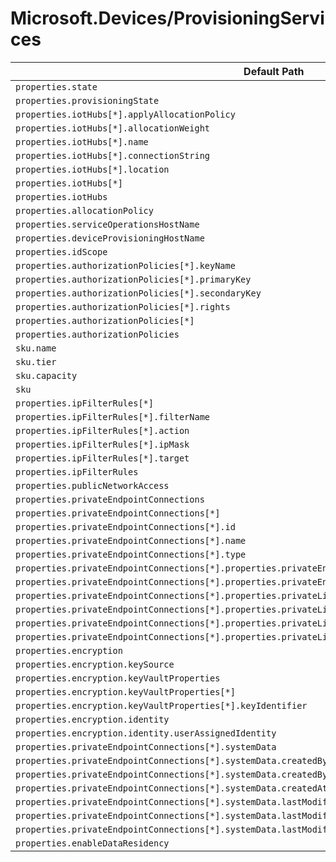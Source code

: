 # Microsoft.Devices/ProvisioningServices

| Default Path | Alias |
|---|---|
| `properties.state` | `Microsoft.Devices/ProvisioningServices/state` |
| `properties.provisioningState` | `Microsoft.Devices/ProvisioningServices/provisioningState` |
| `properties.iotHubs[*].applyAllocationPolicy` | `Microsoft.Devices/ProvisioningServices/iotHubs[*].applyAllocationPolicy` |
| `properties.iotHubs[*].allocationWeight` | `Microsoft.Devices/ProvisioningServices/iotHubs[*].allocationWeight` |
| `properties.iotHubs[*].name` | `Microsoft.Devices/ProvisioningServices/iotHubs[*].name` |
| `properties.iotHubs[*].connectionString` | `Microsoft.Devices/ProvisioningServices/iotHubs[*].connectionString` |
| `properties.iotHubs[*].location` | `Microsoft.Devices/ProvisioningServices/iotHubs[*].location` |
| `properties.iotHubs[*]` | `Microsoft.Devices/ProvisioningServices/iotHubs[*]` |
| `properties.iotHubs` | `Microsoft.Devices/ProvisioningServices/iotHubs` |
| `properties.allocationPolicy` | `Microsoft.Devices/ProvisioningServices/allocationPolicy` |
| `properties.serviceOperationsHostName` | `Microsoft.Devices/ProvisioningServices/serviceOperationsHostName` |
| `properties.deviceProvisioningHostName` | `Microsoft.Devices/ProvisioningServices/deviceProvisioningHostName` |
| `properties.idScope` | `Microsoft.Devices/ProvisioningServices/idScope` |
| `properties.authorizationPolicies[*].keyName` | `Microsoft.Devices/ProvisioningServices/authorizationPolicies[*].keyName` |
| `properties.authorizationPolicies[*].primaryKey` | `Microsoft.Devices/ProvisioningServices/authorizationPolicies[*].primaryKey` |
| `properties.authorizationPolicies[*].secondaryKey` | `Microsoft.Devices/ProvisioningServices/authorizationPolicies[*].secondaryKey` |
| `properties.authorizationPolicies[*].rights` | `Microsoft.Devices/ProvisioningServices/authorizationPolicies[*].rights` |
| `properties.authorizationPolicies[*]` | `Microsoft.Devices/ProvisioningServices/authorizationPolicies[*]` |
| `properties.authorizationPolicies` | `Microsoft.Devices/ProvisioningServices/authorizationPolicies` |
| `sku.name` | `Microsoft.Devices/ProvisioningServices/sku.name` |
| `sku.tier` | `Microsoft.Devices/ProvisioningServices/sku.tier` |
| `sku.capacity` | `Microsoft.Devices/ProvisioningServices/sku.capacity` |
| `sku` | `Microsoft.Devices/ProvisioningServices/sku` |
| `properties.ipFilterRules[*]` | `Microsoft.Devices/provisioningServices/ipFilterRules[*]` |
| `properties.ipFilterRules[*].filterName` | `Microsoft.Devices/provisioningServices/ipFilterRules[*].filterName` |
| `properties.ipFilterRules[*].action` | `Microsoft.Devices/provisioningServices/ipFilterRules[*].action` |
| `properties.ipFilterRules[*].ipMask` | `Microsoft.Devices/provisioningServices/ipFilterRules[*].ipMask` |
| `properties.ipFilterRules[*].target` | `Microsoft.Devices/provisioningServices/ipFilterRules[*].target` |
| `properties.ipFilterRules` | `Microsoft.Devices/provisioningServices/ipFilterRules` |
| `properties.publicNetworkAccess` | `Microsoft.Devices/provisioningServices/publicNetworkAccess` |
| `properties.privateEndpointConnections` | `Microsoft.Devices/provisioningServices/privateEndpointConnections` |
| `properties.privateEndpointConnections[*]` | `Microsoft.Devices/provisioningServices/privateEndpointConnections[*]` |
| `properties.privateEndpointConnections[*].id` | `Microsoft.Devices/provisioningServices/privateEndpointConnections[*].id` |
| `properties.privateEndpointConnections[*].name` | `Microsoft.Devices/provisioningServices/privateEndpointConnections[*].name` |
| `properties.privateEndpointConnections[*].type` | `Microsoft.Devices/provisioningServices/privateEndpointConnections[*].type` |
| `properties.privateEndpointConnections[*].properties.privateEndpoint` | `Microsoft.Devices/provisioningServices/privateEndpointConnections[*].privateEndpoint` |
| `properties.privateEndpointConnections[*].properties.privateEndpoint.id` | `Microsoft.Devices/provisioningServices/privateEndpointConnections[*].privateEndpoint.id` |
| `properties.privateEndpointConnections[*].properties.privateLinkServiceConnectionState` | `Microsoft.Devices/provisioningServices/privateEndpointConnections[*].privateLinkServiceConnectionState` |
| `properties.privateEndpointConnections[*].properties.privateLinkServiceConnectionState.status` | `Microsoft.Devices/provisioningServices/privateEndpointConnections[*].privateLinkServiceConnectionState.status` |
| `properties.privateEndpointConnections[*].properties.privateLinkServiceConnectionState.description` | `Microsoft.Devices/provisioningServices/privateEndpointConnections[*].privateLinkServiceConnectionState.description` |
| `properties.privateEndpointConnections[*].properties.privateLinkServiceConnectionState.actionsRequired` | `Microsoft.Devices/provisioningServices/privateEndpointConnections[*].privateLinkServiceConnectionState.actionsRequired` |
| `properties.encryption` | `Microsoft.Devices/provisioningServices/encryption` |
| `properties.encryption.keySource` | `Microsoft.Devices/provisioningServices/encryption.keySource` |
| `properties.encryption.keyVaultProperties` | `Microsoft.Devices/provisioningServices/encryption.keyVaultProperties` |
| `properties.encryption.keyVaultProperties[*]` | `Microsoft.Devices/provisioningServices/encryption.keyVaultProperties[*]` |
| `properties.encryption.keyVaultProperties[*].keyIdentifier` | `Microsoft.Devices/provisioningServices/encryption.keyVaultProperties[*].keyIdentifier` |
| `properties.encryption.identity` | `Microsoft.Devices/provisioningServices/encryption.identity` |
| `properties.encryption.identity.userAssignedIdentity` | `Microsoft.Devices/provisioningServices/encryption.identity.userAssignedIdentity` |
| `properties.privateEndpointConnections[*].systemData` | `Microsoft.Devices/provisioningServices/privateEndpointConnections[*].systemData` |
| `properties.privateEndpointConnections[*].systemData.createdBy` | `Microsoft.Devices/provisioningServices/privateEndpointConnections[*].systemData.createdBy` |
| `properties.privateEndpointConnections[*].systemData.createdByType` | `Microsoft.Devices/provisioningServices/privateEndpointConnections[*].systemData.createdByType` |
| `properties.privateEndpointConnections[*].systemData.createdAt` | `Microsoft.Devices/provisioningServices/privateEndpointConnections[*].systemData.createdAt` |
| `properties.privateEndpointConnections[*].systemData.lastModifiedBy` | `Microsoft.Devices/provisioningServices/privateEndpointConnections[*].systemData.lastModifiedBy` |
| `properties.privateEndpointConnections[*].systemData.lastModifiedByType` | `Microsoft.Devices/provisioningServices/privateEndpointConnections[*].systemData.lastModifiedByType` |
| `properties.privateEndpointConnections[*].systemData.lastModifiedAt` | `Microsoft.Devices/provisioningServices/privateEndpointConnections[*].systemData.lastModifiedAt` |
| `properties.enableDataResidency` | `Microsoft.Devices/provisioningServices/enableDataResidency` |

